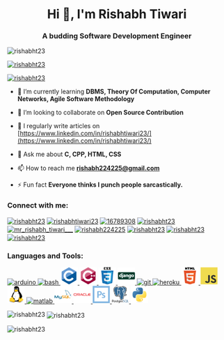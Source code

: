 <h1 align="center">Hi 👋, I'm Rishabh Tiwari</h1>
<h3 align="center">A budding Software Development Engineer</h3>

<p align="left"> <img src="https://komarev.com/ghpvc/?username=rishabht23&label=Profile%20views&color=0e75b6&style=flat" alt="rishabht23" /> </p>

<p align="left"> <a href="https://github.com/ryo-ma/github-profile-trophy"><img src="https://github-profile-trophy.vercel.app/?username=rishabht23" alt="rishabht23" /></a> </p>

<p align="left"> <a href="https://twitter.com/rishabht23" target="blank"><img src="https://img.shields.io/twitter/follow/rishabht23?logo=twitter&style=for-the-badge" alt="rishabht23" /></a> </p>

- 🌱 I’m currently learning **DBMS, Theory Of Computation, Computer Networks, Agile Software Methodology**

- 👯 I’m looking to collaborate on **Open Source Contribution**

- 📝 I regularly write articles on [https://www.linkedin.com/in/rishabhtiwari23/](https://www.linkedin.com/in/rishabhtiwari23/)

- 💬 Ask me about **C, CPP, HTML, CSS**

- 📫 How to reach me **rishabh224225@gmail.com**

- ⚡ Fun fact **Everyone thinks I punch people sarcastically.**

<h3 align="left">Connect with me:</h3>
<p align="left">
<a href="https://twitter.com/rishabht23" target="blank"><img align="center" src="https://raw.githubusercontent.com/rahuldkjain/github-profile-readme-generator/master/src/images/icons/Social/twitter.svg" alt="rishabht23" height="30" width="40" /></a>
<a href="https://linkedin.com/in/rishabhtiwari23" target="blank"><img align="center" src="https://raw.githubusercontent.com/rahuldkjain/github-profile-readme-generator/master/src/images/icons/Social/linked-in-alt.svg" alt="rishabhtiwari23" height="30" width="40" /></a>
<a href="https://stackoverflow.com/users/16789308" target="blank"><img align="center" src="https://raw.githubusercontent.com/rahuldkjain/github-profile-readme-generator/master/src/images/icons/Social/stack-overflow.svg" alt="16789308" height="30" width="40" /></a>
<a href="https://kaggle.com/rishabht23" target="blank"><img align="center" src="https://raw.githubusercontent.com/rahuldkjain/github-profile-readme-generator/master/src/images/icons/Social/kaggle.svg" alt="rishabht23" height="30" width="40" /></a>
<a href="https://instagram.com/mr_rishabh_tiwari___" target="blank"><img align="center" src="https://raw.githubusercontent.com/rahuldkjain/github-profile-readme-generator/master/src/images/icons/Social/instagram.svg" alt="mr_rishabh_tiwari___" height="30" width="40" /></a>
<a href="https://www.codechef.com/users/rishabh224225" target="blank"><img align="center" src="https://cdn.jsdelivr.net/npm/simple-icons@3.1.0/icons/codechef.svg" alt="rishabh224225" height="30" width="40" /></a>
<a href="https://www.hackerrank.com/rishabht23" target="blank"><img align="center" src="https://raw.githubusercontent.com/rahuldkjain/github-profile-readme-generator/master/src/images/icons/Social/hackerrank.svg" alt="rishabht23" height="30" width="40" /></a>
<a href="https://www.hackerearth.com/rishabht23" target="blank"><img align="center" src="https://raw.githubusercontent.com/rahuldkjain/github-profile-readme-generator/master/src/images/icons/Social/hackerearth.svg" alt="rishabht23" height="30" width="40" /></a>
<a href="https://auth.geeksforgeeks.org/user/rishabht23" target="blank"><img align="center" src="https://raw.githubusercontent.com/rahuldkjain/github-profile-readme-generator/master/src/images/icons/Social/geeks-for-geeks.svg" alt="rishabht23" height="30" width="40" /></a>
</p>

<h3 align="left">Languages and Tools:</h3>
<p align="left"> <a href="https://www.arduino.cc/" target="_blank"> <img src="https://cdn.worldvectorlogo.com/logos/arduino-1.svg" alt="arduino" width="40" height="40"/> </a> <a href="https://www.gnu.org/software/bash/" target="_blank"> <img src="https://www.vectorlogo.zone/logos/gnu_bash/gnu_bash-icon.svg" alt="bash" width="40" height="40"/> </a> <a href="https://www.cprogramming.com/" target="_blank"> <img src="https://raw.githubusercontent.com/devicons/devicon/master/icons/c/c-original.svg" alt="c" width="40" height="40"/> </a> <a href="https://www.w3schools.com/cpp/" target="_blank"> <img src="https://raw.githubusercontent.com/devicons/devicon/master/icons/cplusplus/cplusplus-original.svg" alt="cplusplus" width="40" height="40"/> </a> <a href="https://www.w3schools.com/css/" target="_blank"> <img src="https://raw.githubusercontent.com/devicons/devicon/master/icons/css3/css3-original-wordmark.svg" alt="css3" width="40" height="40"/> </a> <a href="https://www.djangoproject.com/" target="_blank"> <img src="https://raw.githubusercontent.com/devicons/devicon/master/icons/django/django-original.svg" alt="django" width="40" height="40"/> </a> <a href="https://git-scm.com/" target="_blank"> <img src="https://www.vectorlogo.zone/logos/git-scm/git-scm-icon.svg" alt="git" width="40" height="40"/> </a> <a href="https://heroku.com" target="_blank"> <img src="https://www.vectorlogo.zone/logos/heroku/heroku-icon.svg" alt="heroku" width="40" height="40"/> </a> <a href="https://www.w3.org/html/" target="_blank"> <img src="https://raw.githubusercontent.com/devicons/devicon/master/icons/html5/html5-original-wordmark.svg" alt="html5" width="40" height="40"/> </a> <a href="https://developer.mozilla.org/en-US/docs/Web/JavaScript" target="_blank"> <img src="https://raw.githubusercontent.com/devicons/devicon/master/icons/javascript/javascript-original.svg" alt="javascript" width="40" height="40"/> </a> <a href="https://www.linux.org/" target="_blank"> <img src="https://raw.githubusercontent.com/devicons/devicon/master/icons/linux/linux-original.svg" alt="linux" width="40" height="40"/> </a> <a href="https://www.mathworks.com/" target="_blank"> <img src="https://upload.wikimedia.org/wikipedia/commons/2/21/Matlab_Logo.png" alt="matlab" width="40" height="40"/> </a> <a href="https://www.mysql.com/" target="_blank"> <img src="https://raw.githubusercontent.com/devicons/devicon/master/icons/mysql/mysql-original-wordmark.svg" alt="mysql" width="40" height="40"/> </a> <a href="https://www.oracle.com/" target="_blank"> <img src="https://raw.githubusercontent.com/devicons/devicon/master/icons/oracle/oracle-original.svg" alt="oracle" width="40" height="40"/> </a> <a href="https://www.photoshop.com/en" target="_blank"> <img src="https://raw.githubusercontent.com/devicons/devicon/master/icons/photoshop/photoshop-line.svg" alt="photoshop" width="40" height="40"/> </a> <a href="https://www.postgresql.org" target="_blank"> <img src="https://raw.githubusercontent.com/devicons/devicon/master/icons/postgresql/postgresql-original-wordmark.svg" alt="postgresql" width="40" height="40"/> </a> <a href="https://www.python.org" target="_blank"> <img src="https://raw.githubusercontent.com/devicons/devicon/master/icons/python/python-original.svg" alt="python" width="40" height="40"/> </a> </p>

<p><img align="left" src="https://github-readme-stats.vercel.app/api/top-langs?username=rishabht23&show_icons=true&locale=en&layout=compact" alt="rishabht23" /></p>

<p>&nbsp;<img align="center" src="https://github-readme-stats.vercel.app/api?username=rishabht23&show_icons=true&locale=en" alt="rishabht23" /></p>

<p><img align="center" src="https://github-readme-streak-stats.herokuapp.com/?user=rishabht23&" alt="rishabht23" /></p>
